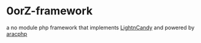 # 0orZ-framework
a no module php framework that implements [LightnCandy](https://github.com/zordius/lightncandy) and powered by [aracphp](https://github.com/flavi1/aracphp)
